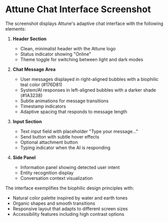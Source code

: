 # Attune Chat Interface Screenshot

The screenshot displays Attune's adaptive chat interface with the following elements:

1. **Header Section**
   - Clean, minimalist header with the Attune logo
   - Status indicator showing "Online"
   - Theme toggle for switching between light and dark modes

2. **Chat Message Area**
   - User messages displayed in right-aligned bubbles with a biophilic teal color (#176D81)
   - System/AI responses in left-aligned bubbles with a darker shade (#1A3238)
   - Subtle animations for message transitions
   - Timestamp indicators
   - Adaptive spacing that responds to message length

3. **Input Section**
   - Text input field with placeholder "Type your message..."
   - Send button with subtle hover effects
   - Optional attachment button
   - Typing indicator when the AI is responding

4. **Side Panel**
   - Information panel showing detected user intent
   - Entity recognition display
   - Conversation context visualization

The interface exemplifies the biophilic design principles with:
- Natural color palette inspired by water and earth tones
- Organic shapes and smooth transitions
- Responsive layout that adapts to different screen sizes
- Accessibility features including high contrast options
